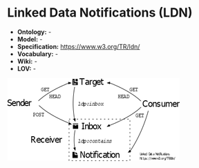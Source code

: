 # Linked Data Notifications (LDN)

- **Ontology:** -
- **Model:** -
- **Specification:** https://www.w3.org/TR/ldn/
- **Vocabulary:** -
- **Wiki:** -
- **LOV:** -

![](images/ldn-overview.edited.png)
